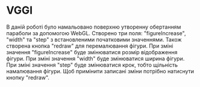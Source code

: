 # VGGI
В даній роботі було намальовано поверхню утворенну обертанням параболи за допомогою WebGL.
Створено три поля: "figureIncrease", "width" та "step" з встановленими початковими значеннями. Також створена кнопка "redraw" для перемалювання фігури.
При зміні значення "figureIncrease" буде змінюватися розмір відображення фігури.
При зміні значення "width" буде змінюватися ширина фігури.
При зміні значення "step" буде змінюватися крок, тобто щільність намалювання фігури.
Щоб примінити записані зміни потрібно натиснути кнопку "redraw".
